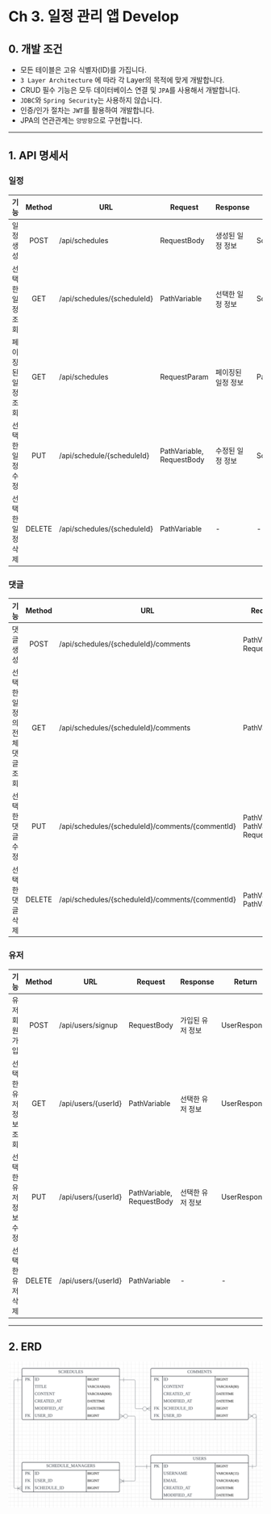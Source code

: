 # Ch 3. 일정 관리 앱 Develop

## 0. 개발 조건

- 모든 테이블은 고유 식별자(ID)를 가집니다.
- `3 Layer Architecture` 에 따라 각 Layer의 목적에 맞게 개발합니다.
- CRUD 필수 기능은 모두 데이터베이스 연결 및  `JPA`를 사용해서 개발합니다.
- `JDBC`와 `Spring Security`는 사용하지 않습니다.
- 인증/인가 절차는 `JWT`를 활용하여 개발합니다.
- JPA의 연관관계는 `양방향`으로 구현합니다.

---

## 1. API 명세서
### 일정
| 기능         | Method | URL                         | Request                   | Response   | Return                        |
|------------|:------:|-----------------------------|---------------------------|------------|-------------------------------|
| 일정 생성      |  POST  | /api/schedules              | RequestBody               | 생성된 일정 정보  | ScheduleResponse              |
| 선택한 일정 조회  |  GET   | /api/schedules/{scheduleId} | PathVariable              | 선택한 일정 정보  | ScheduleResponse              |
| 페이징된 일정 조회 |  GET   | /api/schedules              | RequestParam              | 페이징된 일정 정보 | Page <SchedulePagingResponse> |
| 선택한 일정 수정  |  PUT   | /api/schedule/{scheduleId}  | PathVariable, RequestBody | 수정된 일정 정보  | ScheduleResponse              |
| 선택한 일정 삭제  | DELETE | /api/schedules/{scheduleId} | PathVariable              | -          | -                             |

### 댓글
| 기능               | Method | URL                                              | Request                                 | Response  | Return                 |
|:-----------------|:------:|--------------------------------------------------|-----------------------------------------|-----------|------------------------|
| 댓글 생성            |  POST  | /api/schedules/{scheduleId}/comments             | PathVariable, RequestBody               | 생성된 댓글 정보 | CommentResponse        |
| 선택한 일정의 전체 댓글 조회 |  GET   | /api/schedules/{scheduleId}/comments             | PathVariable                            | 모든 댓글 정보  | List <CommentResponse> |
| 선택한 댓글 수정        |  PUT   | /api/schedules/{scheduleId}/comments/{commentId} | PathVariable, PathVariable, RequestBody | 수정된 댓글 정보 | CommentResponse        |
| 선택한 댓글 삭제        | DELETE | /api/schedules/{scheduleId}/comments/{commentId} | PathVariable, PathVariable              | -         | -                      |

### 유저
| 기능           | Method | URL                 | Request                   | Response  | Return       |
|--------------|:------:|---------------------|---------------------------|-----------|--------------|
| 유저 회원가입      |  POST  | /api/users/signup   | RequestBody               | 가입된 유저 정보 | UserResponse |
| 선택한 유저 정보 조회 |  GET   | /api/users/{userId} | PathVariable              | 선택한 유저 정보 | UserResponse |
| 선택한 유저 정보 수정 |  PUT   | /api/users/{userId} | PathVariable, RequestBody | 선택한 유저 정보 | UserResponse |
| 선택한 유저 삭제    | DELETE | /api/users/{userId} | PathVariable              | -         | -            |

---

## 2. ERD
![ERD1](/img/ERD2.png)